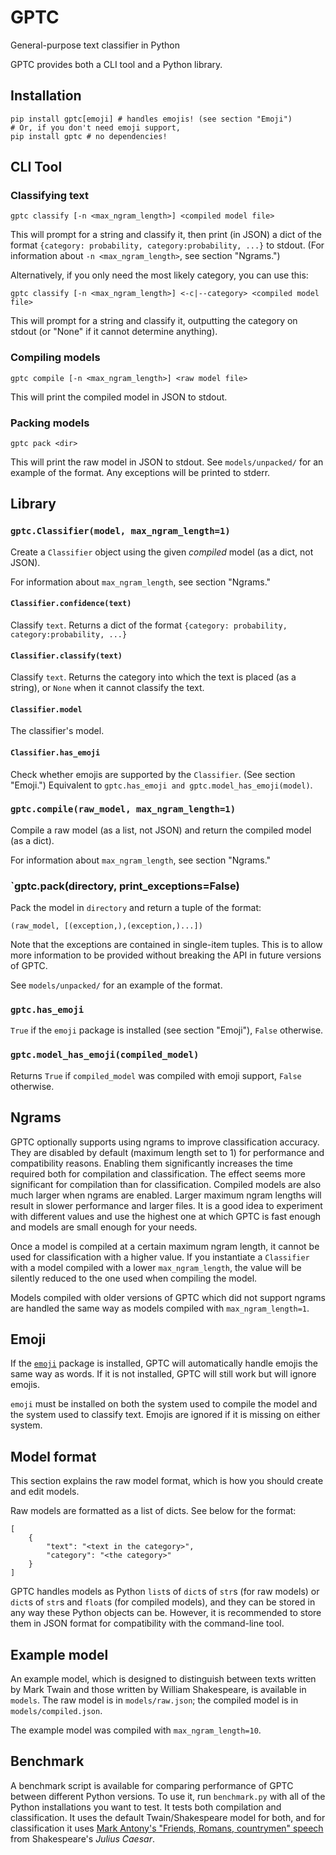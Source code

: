 # GPTC

General-purpose text classifier in Python

GPTC provides both a CLI tool and a Python library.

## Installation

    pip install gptc[emoji] # handles emojis! (see section "Emoji")
    # Or, if you don't need emoji support,
    pip install gptc # no dependencies!

## CLI Tool

### Classifying text

    gptc classify [-n <max_ngram_length>] <compiled model file>

This will prompt for a string and classify it, then print (in JSON) a dict of
the format `{category: probability, category:probability, ...}` to stdout. (For
information about `-n <max_ngram_length>`, see section "Ngrams.")

Alternatively, if you only need the most likely category, you can use this:

    gptc classify [-n <max_ngram_length>] <-c|--category> <compiled model file>

This will prompt for a string and classify it, outputting the category on
stdout (or "None" if it cannot determine anything).

### Compiling models

    gptc compile [-n <max_ngram_length>] <raw model file>

This will print the compiled model in JSON to stdout.

### Packing models

    gptc pack <dir>

This will print the raw model in JSON to stdout. See `models/unpacked/` for an
example of the format. Any exceptions will be printed to stderr.

## Library

### `gptc.Classifier(model, max_ngram_length=1)`

Create a `Classifier` object using the given *compiled* model (as a dict, not
JSON).

For information about `max_ngram_length`, see section "Ngrams."

#### `Classifier.confidence(text)`

Classify `text`. Returns a dict of the format `{category: probability,
category:probability, ...}`

#### `Classifier.classify(text)`

Classify `text`. Returns the category into which the text is placed (as a
string), or `None` when it cannot classify the text.

#### `Classifier.model`

The classifier's model.

#### `Classifier.has_emoji`

Check whether emojis are supported by the `Classifier`. (See section "Emoji.")
Equivalent to `gptc.has_emoji and gptc.model_has_emoji(model)`.

### `gptc.compile(raw_model, max_ngram_length=1)`

Compile a raw model (as a list, not JSON) and return the compiled model (as a
dict).

For information about `max_ngram_length`, see section "Ngrams."

### `gptc.pack(directory, print_exceptions=False)

Pack the model in `directory` and return a tuple of the format:

    (raw_model, [(exception,),(exception,)...])

Note that the exceptions are contained in single-item tuples. This is to allow
more information to be provided without breaking the API in future versions of
GPTC.

See `models/unpacked/` for an example of the format.

### `gptc.has_emoji`

`True` if the `emoji` package is installed (see section "Emoji"), `False`
otherwise.

### `gptc.model_has_emoji(compiled_model)`

Returns `True` if `compiled_model` was compiled with emoji support, `False`
otherwise.

## Ngrams

GPTC optionally supports using ngrams to improve classification accuracy. They
are disabled by default (maximum length set to 1) for performance and
compatibility reasons. Enabling them significantly increases the time required
both for compilation and classification. The effect seems more significant for
compilation than for classification. Compiled models are also much larger when
ngrams are enabled. Larger maximum ngram lengths will result in slower
performance and larger files. It is a good idea to experiment with different
values and use the highest one at which GPTC is fast enough and models are
small enough for your needs.

Once a model is compiled at a certain maximum ngram length, it cannot be used
for classification with a higher value. If you instantiate a `Classifier` with
a model compiled with a lower `max_ngram_length`, the value will be silently
reduced to the one used when compiling the model.

Models compiled with older versions of GPTC which did not support ngrams are
handled the same way as models compiled with `max_ngram_length=1`.

## Emoji

If the [`emoji`](https://pypi.org/project/emoji/) package is installed, GPTC
will automatically handle emojis the same way as words. If it is not installed,
GPTC will still work but will ignore emojis.

`emoji` must be installed on both the system used to compile the model and the
system used to classify text. Emojis are ignored if it is missing on either
system.

## Model format

This section explains the raw model format, which is how you should create and
edit models.

Raw models are formatted as a list of dicts. See below for the format:

    [
        {
            "text": "<text in the category>",
            "category": "<the category>"
        }
    ]

GPTC handles models as Python `list`s of `dict`s of `str`s (for raw models) or
`dict`s of `str`s and `float`s (for compiled models), and they can be stored
in any way these Python objects can be. However, it is recommended to store
them in JSON format for compatibility with the command-line tool.

## Example model

An example model, which is designed to distinguish between texts written by
Mark Twain and those written by William Shakespeare, is available in `models`.
The raw model is in `models/raw.json`; the compiled model is in
`models/compiled.json`.

The example model was compiled with `max_ngram_length=10`.

## Benchmark

A benchmark script is available for comparing performance of GPTC between
different Python versions. To use it, run `benchmark.py` with all of the Python
installations you want to test. It tests both compilation and classification.
It uses the default Twain/Shakespeare model for both, and for classification it
uses [Mark Antony's "Friends, Romans, countrymen"
speech](https://en.wikipedia.org/wiki/Friends,_Romans,_countrymen,_lend_me_your_ears)
from Shakespeare's *Julius Caesar*.

